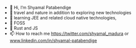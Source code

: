 - 👋 Hi, I’m Shyamal Patabendige
- 👀 travel and nature in addition to exploring new technologies
- 🌱 learning JEE and related cloud native technologies,
- 💞️ FOSS
- 🤔 Rust and JS      
- 📫 How to reach me https://twitter.com/shyamal_madura or www.linkedin.com/in/shyamal-patabendige

<!---
shyamalpatabendige/shyamalpatabendige is a ✨ special ✨ repository because its `README.md` (this file) appears on your GitHub profile.
You can click the Preview link to take a look at your changes.
--->
